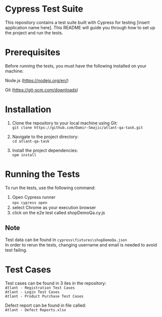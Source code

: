 # Cypress Test Suite
This repository contains a test suite built with Cypress for testing [insert application name here]. This README will guide you through how to set up the project and run the tests.

# Prerequisites
Before running the tests, you must have the following installed on your machine:

Node.js (https://nodejs.org/en/)

Git (https://git-scm.com/downloads)

# Installation
1. Clone the repository to your local machine using Git:<br />
```git clone https://github.com/Damir-Smajic/atlant-qa-task.git```

2. Navigate to the project directory:<br />
```cd atlant-qa-task```

3. Install the project dependencies:<br />
```npm install```

# Running the Tests
To run the tests, use the following command:
1. Open Cypress runner <br />
```npx cypress open```
2. select Chrome as your execution browser
3. click on the e2e test called shopDemoQa.cy.js

## Note
Test data can be found in ```cypress\fixtures\shopDemoQa.json``` <br />
In order to rerun the tests, changing username and email is needed to avoid test failing.

# Test Cases

Test cases can be found in 3 iles in the repository:<br />
```Atlant - Registration Test Cases```<br />
```Atlant - Login Test Cases```<br />
```Atlant - Product Purchase Test Cases```<br />

Defect report can be found in file called:<br />
```Atlant - Defect Reports.xlsx```<br />
